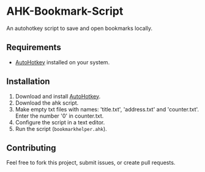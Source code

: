 # AHK-Bookmark-Script
An autohotkey script to save and open bookmarks locally. 

## Requirements

- [AutoHotkey](https://www.autohotkey.com/) installed on your system.

## Installation

1. Download and install [AutoHotkey](https://www.autohotkey.com/).
2. Download the ahk script.
3. Make empty txt files with names: 'title.txt', 'address.txt' and 'counter.txt'. Enter the number '0' in counter.txt.
4. Configure the script in a text editor.
5. Run the script (`bookmarkhelper.ahk`).

## Contributing

Feel free to fork this project, submit issues, or create pull requests.
